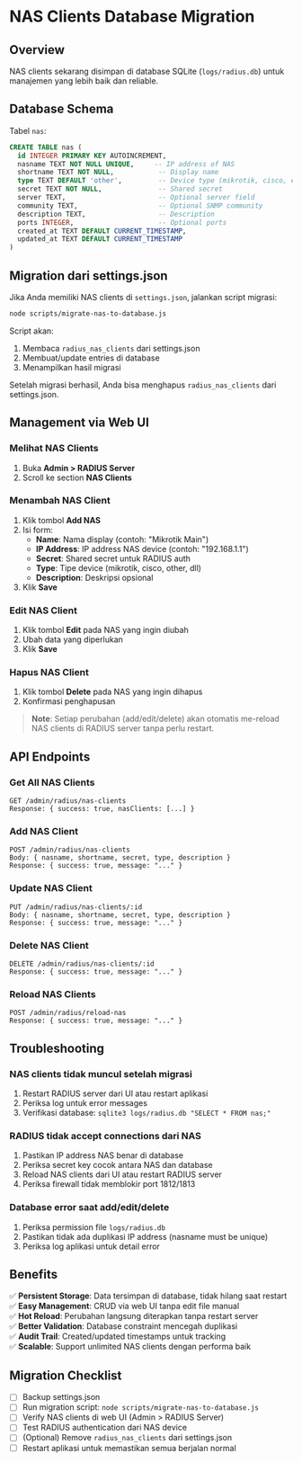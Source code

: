# NAS Clients Database Migration

## Overview
NAS clients sekarang disimpan di database SQLite (`logs/radius.db`) untuk manajemen yang lebih baik dan reliable.

## Database Schema

Tabel `nas`:
```sql
CREATE TABLE nas (
  id INTEGER PRIMARY KEY AUTOINCREMENT,
  nasname TEXT NOT NULL UNIQUE,     -- IP address of NAS
  shortname TEXT NOT NULL,           -- Display name
  type TEXT DEFAULT 'other',         -- Device type (mikrotik, cisco, etc)
  secret TEXT NOT NULL,              -- Shared secret
  server TEXT,                       -- Optional server field
  community TEXT,                    -- Optional SNMP community
  description TEXT,                  -- Description
  ports INTEGER,                     -- Optional ports
  created_at TEXT DEFAULT CURRENT_TIMESTAMP,
  updated_at TEXT DEFAULT CURRENT_TIMESTAMP
)
```

## Migration dari settings.json

Jika Anda memiliki NAS clients di `settings.json`, jalankan script migrasi:

```bash
node scripts/migrate-nas-to-database.js
```

Script akan:
1. Membaca `radius_nas_clients` dari settings.json
2. Membuat/update entries di database
3. Menampilkan hasil migrasi

Setelah migrasi berhasil, Anda bisa menghapus `radius_nas_clients` dari settings.json.

## Management via Web UI

### Melihat NAS Clients
1. Buka **Admin > RADIUS Server**
2. Scroll ke section **NAS Clients**

### Menambah NAS Client
1. Klik tombol **Add NAS**
2. Isi form:
   - **Name**: Nama display (contoh: "Mikrotik Main")
   - **IP Address**: IP address NAS device (contoh: "192.168.1.1")
   - **Secret**: Shared secret untuk RADIUS auth
   - **Type**: Tipe device (mikrotik, cisco, other, dll)
   - **Description**: Deskripsi opsional
3. Klik **Save**

### Edit NAS Client
1. Klik tombol **Edit** pada NAS yang ingin diubah
2. Ubah data yang diperlukan
3. Klik **Save**

### Hapus NAS Client
1. Klik tombol **Delete** pada NAS yang ingin dihapus
2. Konfirmasi penghapusan

> **Note**: Setiap perubahan (add/edit/delete) akan otomatis me-reload NAS clients di RADIUS server tanpa perlu restart.

## API Endpoints

### Get All NAS Clients
```
GET /admin/radius/nas-clients
Response: { success: true, nasClients: [...] }
```

### Add NAS Client
```
POST /admin/radius/nas-clients
Body: { nasname, shortname, secret, type, description }
Response: { success: true, message: "..." }
```

### Update NAS Client
```
PUT /admin/radius/nas-clients/:id
Body: { nasname, shortname, secret, type, description }
Response: { success: true, message: "..." }
```

### Delete NAS Client
```
DELETE /admin/radius/nas-clients/:id
Response: { success: true, message: "..." }
```

### Reload NAS Clients
```
POST /admin/radius/reload-nas
Response: { success: true, message: "..." }
```

## Troubleshooting

### NAS clients tidak muncul setelah migrasi
1. Restart RADIUS server dari UI atau restart aplikasi
2. Periksa log untuk error messages
3. Verifikasi database: `sqlite3 logs/radius.db "SELECT * FROM nas;"`

### RADIUS tidak accept connections dari NAS
1. Pastikan IP address NAS benar di database
2. Periksa secret key cocok antara NAS dan database
3. Reload NAS clients dari UI atau restart RADIUS server
4. Periksa firewall tidak memblokir port 1812/1813

### Database error saat add/edit/delete
1. Periksa permission file `logs/radius.db`
2. Pastikan tidak ada duplikasi IP address (nasname must be unique)
3. Periksa log aplikasi untuk detail error

## Benefits

✅ **Persistent Storage**: Data tersimpan di database, tidak hilang saat restart  
✅ **Easy Management**: CRUD via web UI tanpa edit file manual  
✅ **Hot Reload**: Perubahan langsung diterapkan tanpa restart server  
✅ **Better Validation**: Database constraint mencegah duplikasi  
✅ **Audit Trail**: Created/updated timestamps untuk tracking  
✅ **Scalable**: Support unlimited NAS clients dengan performa baik  

## Migration Checklist

- [ ] Backup settings.json
- [ ] Run migration script: `node scripts/migrate-nas-to-database.js`
- [ ] Verify NAS clients di web UI (Admin > RADIUS Server)
- [ ] Test RADIUS authentication dari NAS device
- [ ] (Optional) Remove `radius_nas_clients` dari settings.json
- [ ] Restart aplikasi untuk memastikan semua berjalan normal
